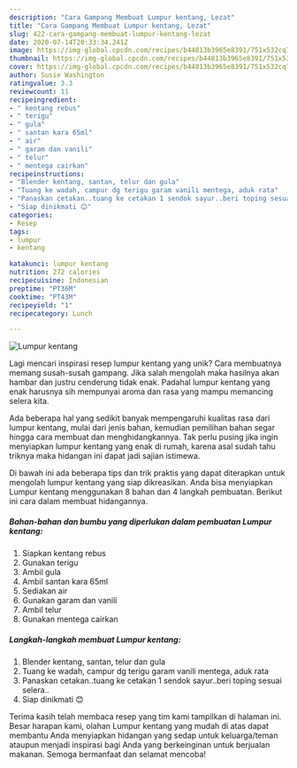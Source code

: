```yaml
---
description: "Cara Gampang Membuat Lumpur kentang, Lezat"
title: "Cara Gampang Membuat Lumpur kentang, Lezat"
slug: 422-cara-gampang-membuat-lumpur-kentang-lezat
date: 2020-07-14T20:33:34.241Z
image: https://img-global.cpcdn.com/recipes/b44813b3965e8391/751x532cq70/lumpur-kentang-foto-resep-utama.jpg
thumbnail: https://img-global.cpcdn.com/recipes/b44813b3965e8391/751x532cq70/lumpur-kentang-foto-resep-utama.jpg
cover: https://img-global.cpcdn.com/recipes/b44813b3965e8391/751x532cq70/lumpur-kentang-foto-resep-utama.jpg
author: Susie Washington
ratingvalue: 3.3
reviewcount: 11
recipeingredient:
- " kentang rebus"
- " terigu"
- " gula"
- " santan kara 65ml"
- " air"
- " garam dan vanili"
- " telur"
- " mentega cairkan"
recipeinstructions:
- "Blender kentang, santan, telur dan gula"
- "Tuang ke wadah, campur dg terigu garam vanili mentega, aduk rata"
- "Panaskan cetakan..tuang ke cetakan 1 sendok sayur..beri toping sesuai selera.."
- "Siap dinikmati 😊"
categories:
- Resep
tags:
- lumpur
- kentang

katakunci: lumpur kentang 
nutrition: 272 calories
recipecuisine: Indonesian
preptime: "PT36M"
cooktime: "PT43M"
recipeyield: "1"
recipecategory: Lunch

---
```



![Lumpur kentang](https://img-global.cpcdn.com/recipes/b44813b3965e8391/751x532cq70/lumpur-kentang-foto-resep-utama.jpg)

Lagi mencari inspirasi resep lumpur kentang yang unik? Cara membuatnya memang susah-susah gampang. Jika salah mengolah maka hasilnya akan hambar dan justru cenderung tidak enak. Padahal lumpur kentang yang enak harusnya sih mempunyai aroma dan rasa yang mampu memancing selera kita.



Ada beberapa hal yang sedikit banyak mempengaruhi kualitas rasa dari lumpur kentang, mulai dari jenis bahan, kemudian pemilihan bahan segar hingga cara membuat dan menghidangkannya. Tak perlu pusing jika ingin menyiapkan lumpur kentang yang enak di rumah, karena asal sudah tahu triknya maka hidangan ini dapat jadi sajian istimewa.


Di bawah ini ada beberapa tips dan trik praktis yang dapat diterapkan untuk mengolah lumpur kentang yang siap dikreasikan. Anda bisa menyiapkan Lumpur kentang menggunakan 8 bahan dan 4 langkah pembuatan. Berikut ini cara dalam membuat hidangannya.

<!--inarticleads1-->

##### Bahan-bahan dan bumbu yang diperlukan dalam pembuatan Lumpur kentang:

1. Siapkan  kentang rebus
1. Gunakan  terigu
1. Ambil  gula
1. Ambil  santan kara 65ml
1. Sediakan  air
1. Gunakan  garam dan vanili
1. Ambil  telur
1. Gunakan  mentega cairkan




<!--inarticleads2-->

##### Langkah-langkah membuat Lumpur kentang:

1. Blender kentang, santan, telur dan gula
1. Tuang ke wadah, campur dg terigu garam vanili mentega, aduk rata
1. Panaskan cetakan..tuang ke cetakan 1 sendok sayur..beri toping sesuai selera..
1. Siap dinikmati 😊




Terima kasih telah membaca resep yang tim kami tampilkan di halaman ini. Besar harapan kami, olahan Lumpur kentang yang mudah di atas dapat membantu Anda menyiapkan hidangan yang sedap untuk keluarga/teman ataupun menjadi inspirasi bagi Anda yang berkeinginan untuk berjualan makanan. Semoga bermanfaat dan selamat mencoba!
